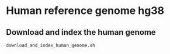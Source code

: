 # Human reference genome hg38

## Download and index the human genome
```
download_and_index_human_genome.sh
```
